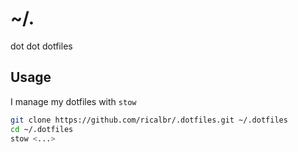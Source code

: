 # ~/.
dot dot dotfiles

## Usage
I manage my dotfiles with `stow`

```bash
git clone https://github.com/ricalbr/.dotfiles.git ~/.dotfiles
cd ~/.dotfiles
stow <...>
```
